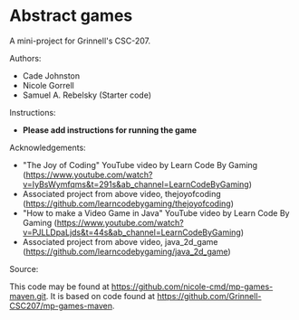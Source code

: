 # Abstract games

A mini-project for Grinnell's CSC-207.

Authors:

* Cade Johnston
* Nicole Gorrell
* Samuel A. Rebelsky (Starter code)

Instructions:

* **Please add instructions for running the game**

Acknowledgements:

- "The Joy of Coding" YouTube video by Learn Code By Gaming (https://www.youtube.com/watch?v=IyBsWymfqms&t=291s&ab_channel=LearnCodeByGaming)
- Associated project from above video, thejoyofcoding (https://github.com/learncodebygaming/thejoyofcoding)
- "How to make a Video Game in Java" YouTube video by Learn Code By Gaming (https://www.youtube.com/watch?v=PJLLDpaLjds&t=44s&ab_channel=LearnCodeByGaming)
- Associated project from above video, java_2d_game (https://github.com/learncodebygaming/java_2d_game)

Source:

This code may be found at <https://github.com/nicole-cmd/mp-games-maven.git>. It is based on code found at <https://github.com/Grinnell-CSC207/mp-games-maven>.
